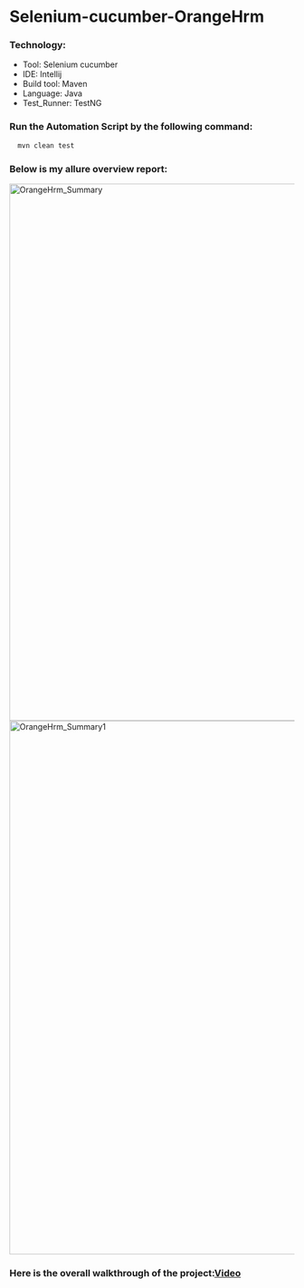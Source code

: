 # Selenium-cucumber-OrangeHrm

### Technology:

* Tool: Selenium cucumber
* IDE: Intellij
* Build tool: Maven
* Language: Java
* Test_Runner: TestNG

### Run the Automation Script by the following command:

```bash
  mvn clean test 
```
### Below is my allure overview report:
<img width="948" alt="OrangeHrm_Summary" src="https://user-images.githubusercontent.com/59090637/209871073-ffe8acf7-8e45-4b28-80aa-3f6463645326.PNG">
<img width="942" alt="OrangeHrm_Summary1" src="https://user-images.githubusercontent.com/59090637/209872701-8710f1e9-4669-4c6a-93b8-cd53e2b01d09.PNG">

### Here is the overall walkthrough of the project:[Video](https://drive.google.com/file/d/1gnQzwGGXkjoj9JLcX_4UiZ2ZqdLoib_l/view?usp=sharing)
